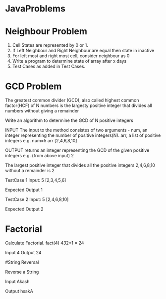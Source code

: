 # JavaProblems
# Neighbour Problem

1. Cell States are represented by 0 or 1. 
2. If Left Neighbour and Right Neighbour are equal then state in inactive
3. For left most and right most cell, consider neighbour as 0
4. Write a program to determine state of array after x days
5. Test Cases as added in Test Cases.


# GCD Problem

The greatest common divider (GCD), also called highest common factor(HCF) of N numbers is the largesty positive integer that divides all numbers without giving a remainder

Write an algorithm to determine the GCD of N positive integers

INPUT
The input to the method consistes of two arguments - 
num, an integer representing the number of positive integers(N).
arr, a list of positive integers
e.g. num=5
arr [2,4,6,8,10]

OUTPUT
returns an integer representing the GCD of the given positive integers
e.g. (from above input) 2

The largest positive integer that divides all the positive integers 2,4,6,8,10 without a remainder is 2

TestCase 1
Input:
5
[2,3,4,5,6]

Expected Output
1

TestCase 2
Input:
5
[2,4,6,8,10]

Expected Output
2

# Factorial

Calculate Factorial. fact(4) 4*3*2*1 = 24

Input 4 
Output 24

#String Reversal

Reverse a String

Input
Akash

Output
hsakA

